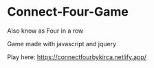 # Connect-Four-Game
 Also know as Four in a row
 
 Game made with javascript and jquery
 
 Play here: https://connectfourbykirca.netlify.app/
 
 
 
 
 
 
